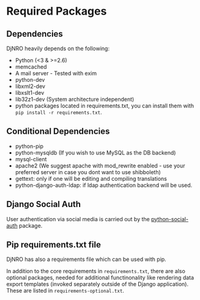 # Required Packages

## Dependencies

DjNRO heavily depends on the following:

* Python (<3 & >=2.6)
* memcached
* A mail server - Tested with exim
* python-dev
* libxml2-dev
* libxslt1-dev
* lib32z1-dev (System architecture independent)
* python packages located in requirements.txt, you can install them with `pip install -r requirements.txt`.

## Conditional Dependencies
* python-pip
* python-mysqldb (If you wish to use MySQL as the DB backend)
* mysql-client
* apache2 (We suggest apache with mod_rewrite enabled - use your preferred server in case you dont want to use shibboleth)
* gettext: only if one will be editing and compiling translations
* python-django-auth-ldap: if ldap authentication backend will be used.

## Django Social Auth
User authentication via social media is carried out by the [python-social-auth](http://http://django-social-auth.readthedocs.org/en/latest/index.html) package.


## Pip requirements.txt file
DjNRO has also a requirements file which can be used with pip.

In addition to the core requirements in ````requirements.txt````, there are
also optional packages, needed for additional functinonality like rendering
data export templates (invoked separately outside of the Django application).
These are listed in ````requirements-optional.txt````.
